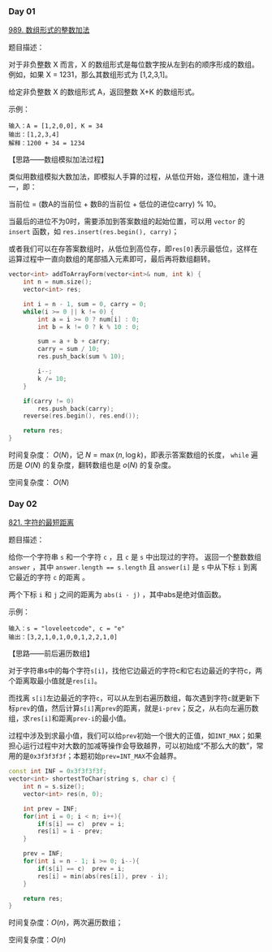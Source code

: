 ### Day 01

[989. 数组形式的整数加法](https://leetcode-cn.com/problems/add-to-array-form-of-integer/)

题目描述：

对于非负整数 X 而言，X 的数组形式是每位数字按从左到右的顺序形成的数组。例如，如果 X = 1231，那么其数组形式为 [1,2,3,1]。

给定非负整数 X 的数组形式 A，返回整数 X+K 的数组形式。

示例：

```
输入：A = [1,2,0,0], K = 34
输出：[1,2,3,4]
解释：1200 + 34 = 1234
```

【思路——数组模拟加法过程】

类似用数组模拟大数加法，即模拟人手算的过程，从低位开始，逐位相加，逢十进一，即：

 当前位 = (数A的当前位 + 数B的当前位 + 低位的进位carry) % 10。
 
 当最后的进位不为0时，需要添加到答案数组的起始位置，可以用 `vector` 的 `insert` 函数，如 `res.insert(res.begin(), carry)`；
 
 或者我们可以在存答案数组时，从低位到高位存，即`res[0]`表示最低位，这样在运算过程中一直向数组的尾部插入元素即可，最后再将数组翻转。


```c++
vector<int> addToArrayForm(vector<int>& num, int k) {
    int n = num.size();
    vector<int> res;

    int i = n - 1, sum = 0, carry = 0;
    while(i >= 0 || k != 0) {
        int a = i >= 0 ? num[i] : 0;
        int b = k != 0 ? k % 10 : 0;

        sum = a + b + carry;
        carry = sum / 10;
        res.push_back(sum % 10);

        i--;
        k /= 10;
    }

    if(carry != 0)
        res.push_back(carry);
    reverse(res.begin(), res.end());

    return res;
}
```

时间复杂度： $O(N)$，记 $N= \max(n, \log k)$，即表示答案数组的长度， `while` 遍历是 $O(N)$ 的复杂度，翻转数组也是 $o(N)$ 的复杂度。

空间复杂度： $O(N)$

### Day 02

[821. 字符的最短距离](https://leetcode-cn.com/problems/shortest-distance-to-a-character/)

题目描述：

给你一个字符串 `s` 和一个字符 `c` ，且 `c` 是 `s` 中出现过的字符。
返回一个整数数组 `answer` ，其中 `answer.length == s.length` 且 `answer[i]` 是 `s` 中从下标 `i` 到离它最近的字符 `c` 的距离 。

两个下标 `i` 和 `j` 之间的距离为 `abs(i - j)` ，其中abs是绝对值函数。

示例：

```
输入：s = "loveleetcode", c = "e"
输出：[3,2,1,0,1,0,0,1,2,2,1,0]
```

【思路——前后遍历数组】

对于字符串s中的每个字符`s[i]`，找他它边最近的字符c和它右边最近的字符c，两个距离取最小值就是`res[i]`。

而找离 `s[i]`左边最近的字符`c`，可以从左到右遍历数组，每次遇到字符`c`就更新下标`prev`的值，然后计算`s[i]`离`prev`的距离，就是`i-prev`；反之，从右向左遍历数组，求`res[i]`和距离`prev-i`的最小值。

过程中涉及到求最小值，我们可以给`prev`初始一个很大的正值，如`INT_MAX`；如果担心运行过程中对大数的加减等操作会导致越界，可以初始成“不那么大的数”，常用的是`0x3f3f3f3f`；本题初始`prev=INT_MAX`不会越界。

```c++
const int INF = 0x3f3f3f3f;
vector<int> shortestToChar(string s, char c) {
    int n = s.size();
    vector<int> res(n, 0);

    int prev = INF;
    for(int i = 0; i < n; i++){
        if(s[i] == c)  prev = i;
        res[i] = i - prev;
    }

    prev = INF;
    for(int i = n - 1; i >= 0; i--){
        if(s[i] == c)  prev = i;
        res[i] = min(abs(res[i]), prev - i);
    }

    return res;
}
```

时间复杂度：$O(n)$，两次遍历数组；

空间复杂度：$O(n)$

